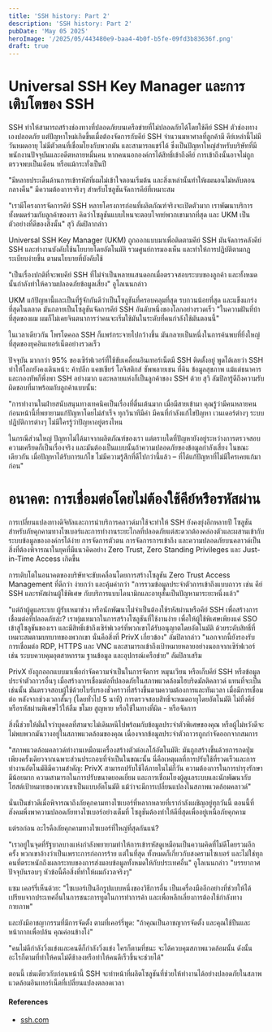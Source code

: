 ```yaml
---
title: 'SSH history: Part 2'
description: 'SSH history: Part 2'
pubDate: 'May 05 2025'
heroImage: '/2025/05/443480e9-baa4-4b0f-b5fe-09fd3b83636f.png'
draft: true
---
```


# Universal SSH Key Manager และการเติบโตของ SSH

SSH ทำให้สามารถสร้างช่องทางที่ปลอดภัยบนเครือข่ายที่ไม่ปลอดภัยได้โดยใช้คีย์ SSH ตัวช่องทางเองปลอดภัย แต่ปัญหาใหม่เกิดขึ้นเมื่อต้องจัดการกับคีย์ SSH จำนวนมหาศาลที่ลูกค้ามี คีย์เหล่านี้ไม่มีวันหมดอายุ ไม่มีตัวตนที่เชื่อมโยงกับพวกมัน และสามารถแชร์ได้ ซึ่งเป็นปัญหาใหญ่สำหรับบริษัทที่มีพนักงานปัจจุบันและอดีตหลายหมื่นคน หากคนนอกองค์กรได้สิทธิ์เข้าถึงคีย์ การเข้าถึงนั้นอาจไม่ถูกตรวจพบเป็นเดือน หรือแม้กระทั่งเป็นปี

"มีหลายประเด็นด้านการเข้ารหัสที่ผมไม่เข้าใจตอนเริ่มต้น และสิ่งเหล่านั้นทำให้ผมนอนไม่หลับตอนกลางคืน" มีความต้องการจริงๆ สำหรับโซลูชันจัดการคีย์ที่เหมาะสม

"เรามีโครงการจัดการคีย์ SSH หลายโครงการก่อนที่ผลิตภัณฑ์จริงจะเปิดตัวมาก เราพัฒนาบริการทั้งหมดร่วมกับลูกค้าของเรา คิดว่าโซลูชันแบบไหนจะตอบโจทย์พวกเขามากที่สุด และ UKM เป็นตัวอย่างที่ดีของสิ่งนั้น" สุวิ ลัมปิลากล่าว

Universal SSH Key Manager (UKM) ถูกออกแบบมาเพื่อติดตามคีย์ SSH มันจัดการคลังคีย์ SSH และทำงานบังคับใช้นโยบายโดยอัตโนมัติ รวมศูนย์การมองเห็น และทำให้การปฏิบัติตามกฎระเบียบง่ายขึ้น ตามนโยบายที่บังคับใช้

"เป็นเรื่องปกติที่จะพบคีย์ SSH ที่ไม่จำเป็นหลายแสนดอกเมื่อตรวจสอบระบบของลูกค้า และทั้งหมดนั้นกำลังทำให้ความปลอดภัยข้อมูลเสี่ยง" อูโลเนนกล่าว

UKM แก้ปัญหานี้และเป็นที่รู้จักกันดีว่าเป็นโซลูชันที่ครอบคลุมที่สุด รบกวนน้อยที่สุด และแข็งแกร่งที่สุดในตลาด มันกลายเป็นโซลูชันจัดการคีย์ SSH อันดับหนึ่งของโลกอย่างรวดเร็ว "ในความฝันที่บ้าที่สุดของผม ผมก็ไม่เคยจินตนาการว่าคนจะเริ่มใช้มันในระดับที่คนกำลังใช้มันตอนนี้"

ในเวลาเดียวกัน โพรโตคอล SSH ก็แพร่กระจายไปกว้างขึ้น มันกลายเป็นหนึ่งในการค้นพบที่ยิ่งใหญ่ที่สุดของยุคอินเทอร์เน็ตอย่างรวดเร็ว

ปัจจุบัน มากกว่า 95% ของเซิร์ฟเวอร์ที่ใช้ขับเคลื่อนอินเทอร์เน็ตมี SSH ติดตั้งอยู่ พูดได้เลยว่า SSH ทำให้โลกยังคงเดินหน้า: ค้าปลีก แคชเชียร์ โลจิสติกส์ ซัพพลายเชน ที่ดิน ข้อมูลสุขภาพ แม้แต่ธนาคารและกองทัพก็พึ่งพา SSH อย่างมาก และหลายแห่งก็เป็นลูกค้าของ SSH ด้วย สุวิ ลัมปิลารู้ดีถึงความรับผิดชอบที่มาพร้อมกับลูกค้าแบบนั้น:

"การทำงานในฝ่ายสนับสนุนทางเทคนิคเป็นเรื่องที่ตื่นเต้นมาก เมื่อมีสายเข้ามา คุณรู้ว่ามีคนหลายคนก่อนหน้านี้ที่พยายามแก้ปัญหาโดยไม่สำเร็จ ทุกวินาทีมีค่า มีคนที่กำลังแก้ไขปัญหา เวนเดอร์ต่างๆ ระบบปฏิบัติการต่างๆ ไม่มีใครรู้ว่าปัญหาอยู่ตรงไหน

ในกรณีส่วนใหญ่ ปัญหาไม่ได้มาจากผลิตภัณฑ์ของเรา แต่ตราบใดที่ปัญหายังอยู่ระหว่างการตรวจสอบ ความเครียดก็เป็นเรื่องจริง และมันต้องเป็นแบบนั้นถ้าความปลอดภัยของข้อมูลกำลังเสี่ยง ในขณะเดียวกัน เมื่อปัญหาได้รับการแก้ไข ไม่มีความรู้สึกที่ดีไปกว่านี้แล้ว – ที่ได้แก้ปัญหาที่ไม่มีใครเคยแก้มาก่อน"

# อนาคต: การเชื่อมต่อโดยไม่ต้องใช้คีย์หรือรหัสผ่าน

การเปลี่ยนแปลงทางดิจิทัลและการนำบริการคลาวด์มาใช้จะทำให้ SSH ยังคงยุ่งอีกหลายปี โซลูชันสำหรับภัยคุกคามทางไซเบอร์และการทำงานระยะไกลที่ปลอดภัยแต่สะดวกต้องคล่องตัวและผสานเข้ากับระบบข้อมูลขององค์กรได้ง่าย การจัดการตัวตน การจัดการการเข้าถึง และความปลอดภัยบนคลาวด์เป็นสิ่งที่ต้องพิจารณาในยุคที่มีแนวคิดอย่าง Zero Trust, Zero Standing Privileges และ Just-in-Time Access เกิดขึ้น

การเติบโตในอนาคตของบริษัทจะขับเคลื่อนโดยการสร้างโซลูชัน Zero Trust Access Management ที่ดีกว่า ง่ายกว่า และคุ้มค่ากว่า "การรวมข้อมูลประจำตัวการเข้าถึงแบบถาวร เช่น คีย์ SSH และรหัสผ่านผู้ใช้พิเศษ กับบริการแบบไดนามิกและอายุสั้นเป็นปัญหามาระยะหนึ่งแล้ว"

"แต่ถ้าผู้ดูแลระบบ ผู้รับเหมาช่วง หรือนักพัฒนาไม่จำเป็นต้องใช้รหัสผ่านหรือคีย์ SSH เพื่อสร้างการเชื่อมต่อที่ปลอดภัยล่ะ? เราทุ่มเทมากในการสร้างโซลูชันที่ใช้งานง่าย เพื่อให้ผู้ใช้พิเศษเพียงแค่ SSO เข้าสู่โซลูชันของเรา และมีสิทธิ์เข้าถึงเซิร์ฟเวอร์ที่พวกเขาได้รับอนุญาตโดยอัตโนมัติ ด้วยระดับสิทธิ์ที่เหมาะสมตามบทบาทของพวกเขา นั่นคือสิ่งที่ PrivX เกี่ยวข้อง" ลัมปิลากล่าว "นอกจากนี้ยังรองรับการเชื่อมต่อ RDP, HTTPS และ VNC และสามารถเข้าถึงเป้าหมายหลายอย่างนอกจากเซิร์ฟเวอร์ เช่น ระบบควบคุมอุตสาหกรรม ฐานข้อมูล และอุปกรณ์เครือข่าย" ลัมปิลาเสริม

PrivX ยังถูกออกแบบมาเพื่อกำจัดความจำเป็นในการจัดการ หมุนเวียน หรือเก็บคีย์ SSH หรือข้อมูลประจำตัวถาวรอื่นๆ เมื่อสร้างการเชื่อมต่อที่ปลอดภัยในสภาพแวดล้อมไฮบริดมัลติคลาวด์ แทนที่จะเป็นเช่นนั้น มันตรวจสอบผู้ใช้ด้วยใบรับรองชั่วคราวที่สร้างขึ้นตามความต้องการและทันเวลา เมื่อมีการเชื่อมต่อ หลังจากช่วงเวลาสั้นๆ (โดยทั่วไป 5 นาที) การตรวจสอบสิทธิ์จะหมดอายุโดยอัตโนมัติ ไม่ทิ้งคีย์หรือรหัสผ่านพิเศษไว้ให้ลืม ขโมย สูญหาย หรือใช้ในทางที่ผิด - หรือจัดการ

สิ่งนี้ช่วยให้มั่นใจว่าบุคคลที่สามจะไม่เดินหนีไปพร้อมกับข้อมูลประจำตัวพิเศษของคุณ หรือผู้ไม่หวังดีจะไม่พบพวกมันวางอยู่ในสภาพแวดล้อมของคุณ เนื่องจากข้อมูลประจำตัวถาวรถูกกำจัดออกจากสมการ

"สภาพแวดล้อมคลาวด์ทำงานเหมือนเครื่องสร้างตัวต่อเลโก้อัตโนมัติ: มันถูกสร้างขึ้นด้วยการกดปุ่มเพียงครั้งเดียวจากเฉพาะส่วนประกอบที่จำเป็นในขณะนั้น นี่คือเหตุผลที่การปรับใช้ที่รวดเร็วและการทำงานอัตโนมัติมีความสำคัญ: PrivX สามารถปรับใช้ได้ภายในไม่กี่วัน ความต้องการในการบำรุงรักษามีน้อยมาก ความสามารถในการปรับขนาดยอดเยี่ยม และการเชื่อมโยงผู้ดูแลระบบและนักพัฒนากับโฮสต์เป้าหมายของพวกเขาเป็นแบบอัตโนมัติ แม้ว่าจะมีการเปลี่ยนแปลงในสภาพแวดล้อมคลาวด์"

นั่นเป็นข่าวดีเมื่อพิจารณาถึงภัยคุกคามทางไซเบอร์ที่หลากหลายที่เรากำลังเผชิญอยู่ทุกวันนี้ ตอนนี้ที่สังคมพึ่งพาความปลอดภัยทางไซเบอร์อย่างเต็มที่ โซลูชันต้องทำให้ดีที่สุดเพื่ออยู่เหนือภัยคุกคาม

แต่รอก่อน อะไรคือภัยคุกคามทางไซเบอร์ที่ใหญ่ที่สุดกันแน่?

"เราอยู่ในจุดที่รัฐบาลบางแห่งกำลังพยายามทำให้การเข้ารหัสดูเหมือนเป็นความคิดที่ไม่ดีโดยรวมอีกครั้ง พวกเขาอ้างว่าเป็นเพราะการก่อการร้าย แต่ในที่สุด ทั้งหมดก็เกี่ยวกับสงครามไซเบอร์ และไม่ใช่ทุกคนที่ตระหนักถึงผลกระทบของการส่งมอบข้อมูลทั้งหมดให้กับประเทศอื่น" อูโลเนนกล่าว "บรรยากาศปัจจุบันรอบๆ หัวข้อนี้คือสิ่งที่ทำให้ผมกังวลจริงๆ"

แซม เคอร์รี่เห็นด้วย: "ไซเบอร์เป็นอีกรูปแบบหนึ่งของวิธีการอื่น เป็นเครื่องมืออีกอย่างที่ช่วยให้ได้เปรียบจากประเทศอื่นในการชนะการทูตในการทำการค้า และเพื่อหลีกเลี่ยงการต้องใช้กำลังทางกายภาพ"

และยังมีอาชญากรรมที่มีการจัดตั้ง ตามที่เคอร์รี่พูด: "ถ้าคุณเป็นอาชญากรจัดตั้ง และคุณใช้ปืนและหน้ากากเพื่อปล้น คุณค่อนข้างโง่"

"คนไม่ดีกำลังวิ่งแข่งและคนดีก็กำลังวิ่งแข่ง ใครก็ตามที่ชนะ จะได้ควบคุมสภาพแวดล้อมนั้น ดังนั้น อะไรก็ตามที่ทำให้คนไม่ดีช้าลงหรือทำให้คนดีเร็วขึ้นจะช่วยได้"

ตอนนี้ เช่นเดียวกับก่อนหน้านี้ SSH จะทำหน้าที่ผลิตโซลูชันที่ช่วยให้ทำงานได้อย่างปลอดภัยในสภาพแวดล้อมอินเทอร์เน็ตที่เปลี่ยนแปลงตลอดเวลา

#### References
- [ssh.com](https://www.ssh.com/about/history/part-2)